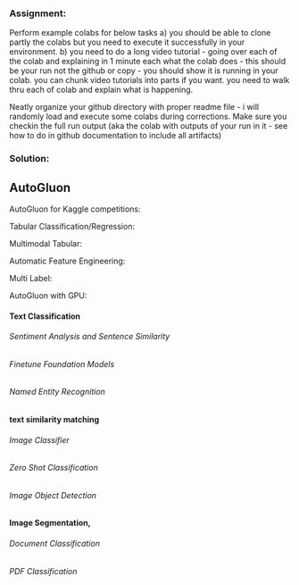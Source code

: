 ### **Assignment**:

Perform example colabs for below tasks 
a) you should be able to clone partly the colabs but you need to execute it successfully in your environment.
b) you need to do a long video tutorial - going over each of the colab and explaining in 1 minute each what the colab does - this should be your run not the github or copy - you should show it is running in your colab.  you can chunk video tutorials into parts if you want. you need to walk thru each of  colab and explain what is happening.

Neatly organize your github directory with proper readme file - i will randomly load and execute some colabs during corrections. 
Make sure you checkin the full run output (aka the colab with outputs of your run in it - see how to do in github documentation to include all artifacts)

### **Solution**:

## **AutoGluon**

AutoGluon for Kaggle competitions:

Tabular Classification/Regression:

Multimodal Tabular:

Automatic Feature Engineering:

Multi Label:

AutoGluon with GPU:

#### Text Classification

###### Sentiment Analysis and Sentence Similarity

###### Finetune Foundation Models

###### Named Entity Recognition

#### text similarity matching

###### Image Classifier

###### Zero Shot Classification

###### Image Object Detection

#### Image Segmentation,


###### Document Classification

###### PDF Classification



